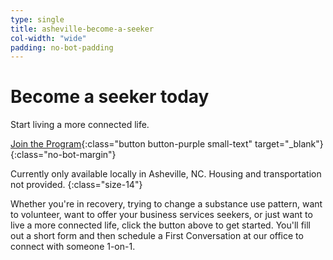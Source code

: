```yaml
---
type: single
title: asheville-become-a-seeker
col-width: "wide"
padding: no-bot-padding
---
```


# Become a <span class="emphasized-header">seeker</span> today

Start living a more connected life.

[Join the Program](https://form.jotform.com/90764612050148){:class="button button-purple small-text" target="_blank"}
{:class="no-bot-margin"}

Currently only available locally in Asheville, NC. Housing and transportation not provided. 
{:class="size-14"}

Whether you're in recovery, trying to change a substance use pattern, want to volunteer, want to offer your business services seekers, or just want to live a more connected life, click the button above to get started. You'll fill out a short form and then schedule a First Conversation at our office to connect with someone 1-on-1.
